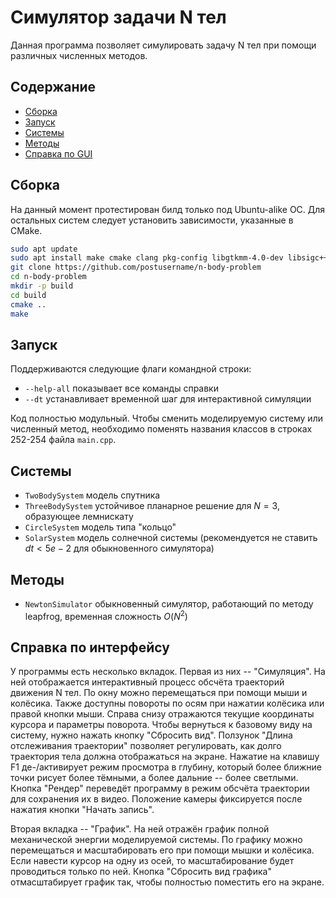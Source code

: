 # Симулятор задачи N тел
Данная программа позволяет симулировать задачу N тел при помощи различных численных методов.


## Содержание
- [Сборка](#сборка)
- [Запуск](#запуск)
- [Системы](#системы)
- [Методы](#методы)
- [Справка по GUI](#справка-по-интерфейсу)


## Сборка
На данный момент протестирован билд только под Ubuntu-alike ОС. Для остальных систем следует установить зависимости, указанные в CMake.
```bash
sudo apt update
sudo apt install make cmake clang pkg-config libgtkmm-4.0-dev libsigc++-3.0-dev libgtk-4-dev libglibmm-2.68-dev libcairomm-1.16-dev libpangomm-2.48-dev libglib2.0-dev libpango-1.0-0 libcairo2-dev libgdk-pixbuf-2.0-0 gir1.2-graphene-1.0 ffmpeg libavformat-dev libavcodec-dev libavutil-dev libswscale-dev
git clone https://github.com/postusername/n-body-problem
cd n-body-problem
mkdir -p build
cd build
cmake ..
make
```


## Запуск
Поддерживаются следующие флаги командной строки:
- `--help-all` показывает все команды справки
- `--dt` устанавливает временной шаг для интерактивной симуляции

Код полностью модульный. Чтобы сменить моделируемую систему или численный метод, необходимо поменять названия классов в строках 252-254 файла `main.cpp`.


## Системы
- `TwoBodySystem` модель спутника
- `ThreeBodySystem` устойчивое планарное решение для $N=3$, образующее лемнискату
- `CircleSystem` модель типа "кольцо"
- `SolarSystem` модель солнечной системы (рекомендуется не ставить $dt < 5e-2$ для обыкновенного симулятора)


## Методы
- `NewtonSimulator` обыкновенный симулятор, работающий по методу leapfrog, временная сложность $O(N^2)$


## Справка по интерфейсу

У программы есть несколько вкладок. Первая из них -- "Симуляция". На ней отображается интерактивный процесс обсчёта траекторий движения N тел. По окну можно перемещаться при помощи мыши и колёсика. Также доступны повороты по осям при нажатии колёсика или правой кнопки мыши. Справа снизу отражаются текущие координаты курсора и параметры поворота. Чтобы вернуться к базовому виду на систему, нужно нажать кнопку "Сбросить вид". Ползунок "Длина отслеживания траектории" позволяет регулировать, как долго траектория тела должна отображаться на экране. Нажатие на клавишу F1 де-/активирует режим просмотра в глубину, который более ближние точки рисует более тёмными, а более дальние -- более светлыми. Кнопка "Рендер" переведёт программу в режим обсчёта траектории для сохранения их в видео. Положение камеры фиксируется после нажатия кнопки "Начать запись".

Вторая вкладка -- "График". На ней отражён график полной механической энергии моделируемой системы. По графику можно перемещаться и масштабировать его при помощи мышки и колёсика. Если навести курсор на одну из осей, то масштабирование будет проводиться только по ней. Кнопка "Сбросить вид графика" отмасштабирует график так, чтобы полностью поместить его на экране.

